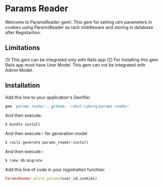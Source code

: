 # Params Reader

Welcome to ParamsReader gem!. This gem for setting utm parameters in cookies using ParamsReader as rack middleware and storing in database after Registartion.

## Limitations

(1) This gem can be integrated only with Rails app
(2) For Installing this gem Rails app must have User Model. This gem can not be integrated with Admin Model.


## Installation

Add this line to your application's Gemfile:

```ruby
gem 'params_reader', github: 'rahul-cyborg/params_reader'
```

And then execute:

    $ bundle install

And then execute:- for generation model

    $ rails generate params_reader:install

And then execute:-

    $ rake db:migrate

Add this line of code in your registration function:

```ruby
ParamsReader.wtire_params(user_id,cookies)
```




